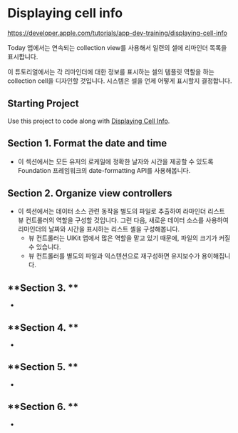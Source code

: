 # Displaying cell info
https://developer.apple.com/tutorials/app-dev-training/displaying-cell-info

Today 앱에서는 연속되는 collection view를 사용해서 일련의 셀에 리마인더 목록을 표시합니다.

이 튜토리얼에서는 각 리마인더에 대한 정보를 표시하는 셀의 템플릿 역할을 하는 collection cell을 디자인할 것입니다. 시스템은 셀을 언제 어떻게 표시할지 결정합니다.


## Starting Project

Use this project to code along with [Displaying Cell Info](https://developer.apple.com/tutorials/app-dev-training/displaying-cell-info).

## **Section 1. Format the date and time**
- 이 섹션에서는 모든 유저의 로케일에 정확한 날자와 시간을 제공할 수 있도록 Foundation 프레임워크의 date-formatting API를 사용해봅니다.

## **Section 2. Organize view controllers**
- 이 섹션에서는 데이터 소스 관련 동작을 별도의 파일로 추출하여 라마인더 리스트 뷰 컨트롤러의 역할을 구성할 것입니다. 그런 다음, 새로운 데이터 소스를 사용하여 리마인더의 날짜와 시간을 표시하는 리스트 셀을 구성해봅니다.
  - 뷰 컨트롤러는 UIKit 앱에서 많은 역할을 맡고 있기 때문에, 파일의 크기가 커질 수 있습니다.
  - 뷰 컨트롤러를 별도의 파일과 익스텐션으로 재구성하면 유지보수가 용이해집니다.

## **Section 3. **
- 

## **Section 4. **
- 

## **Section 5. **
- 

## **Section 6. **
- 